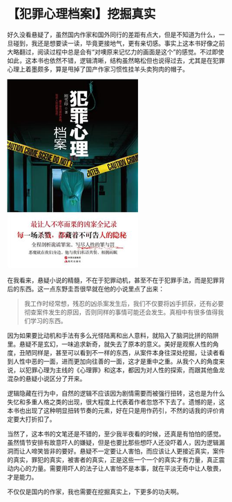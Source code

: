 # 【犯罪心理档案I】挖掘真实

好久没看悬疑了，虽然国内作家和国外同行的差距有点大，但是不知道为什么，一旦碰到，我还是想要读一读，毕竟更接地气，更有亲切感。事实上这本书好像之前大略翻过，阅读过程中总是会有“对噢原来记忆力的画面是这个”的感觉。不过即使如此，这本书也依然不错，逻辑清晰，结构虽然略松但也说得过去，尤其是在犯罪心理上着墨颇多，算是甩掉了国产作家习惯性挂羊头卖狗肉的帽子。

![criminal-psy](./_resources/criminal-psy.jpg)

在我看来，悬疑小说的精髓，不在于犯罪动机，甚至不在于犯罪手法，而是犯罪背后的东西。这一点东野圭吾很早就在他的小说里点了出来：

> 我工作时经常想，残忍的凶杀案发生后，我们不仅要将凶手抓获，还有必要彻查案件发生的原因，否则同样的事情可能还会发生。真相中有很多值得我们学习的东西。

因为如果要比动机和手法有多么光怪陆离和出人意料，就陷入了脑洞比拼的陷阱里。悬疑不是玄幻，一味追求新奇，就失去了原本的意义。美好是观察人性的角度，丑陋同样是，甚至可以看到不一样的东西，从案件本身往深处挖掘，让读者看到人性中恶的一面，进而更加向往善的一面，这才是重中之重。从我个人的角度来说，以犯罪心理为主线的《心理罪》和这本，都因为对人性的探索，而跟其他鱼龙混杂的悬疑小说区分了开来。

逻辑隐藏在行为中，自然的逻辑不应该因为剧情需要而被强行扭转，这也是为什么失忆和多重人格之类的出现，很大程度上代表着作者忽悠不下去了。遗憾的是，这本书也出现了这种明显扭转节奏的元素，好在只是用作药引，不然的话我的评价肯定要大打折扣了。

当然了，这本书的文笔还是不错的，至少我半夜看的时候，还真是有怕怕的感觉。虽然情节安排有故意吓人的嫌疑，但是也要比那些想吓人还没吓着人，因为逻辑漏洞而让人啼笑皆非的要好。悬疑不一定要让人害怕，而应该让人更接近真实，案件的真实，罪犯的真实，被害者的真实，正是这些一个一个的真实才有力量，真正震动内心的力量。需要用吓人的法子让人害怕不是本事，就在平淡无奇中让人敬畏，才是能力。

不仅仅是国内的作家，我也需要在挖掘真实上，下更多的功夫啊。
